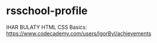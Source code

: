 # rsschool-profile
IHAR BULATY
HTML CSS Basics: https://www.codecademy.com/users/IgorByl/achievements
